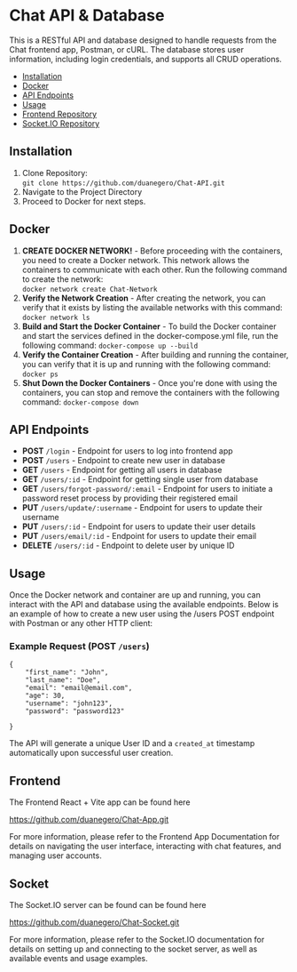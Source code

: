 # Chat API & Database

This is a RESTful API and database designed to handle requests from the Chat frontend app, Postman, or cURL. The database stores user information, including login credentials, and supports all CRUD operations.

- [Installation](#installation)
- [Docker](#docker)
- [API Endpoints](#api-endpoints)
- [Usage](#usage)
- [Frontend Repository](#frontend)
- [Socket.IO Repository](#socket)

## Installation

1. Clone Repository:<br>
   `git clone https://github.com/duanegero/Chat-API.git`
2. Navigate to the Project Directory
3. Proceed to Docker for next steps.

## Docker

1. **CREATE DOCKER NETWORK!** - Before proceeding with the containers, you need to create a Docker network. This network allows the containers to communicate with each other. Run the following command to create the network:  
   `docker network create Chat-Network`
2. **Verify the Network Creation** - After creating the network, you can verify that it exists by listing the available networks with this command:
   `docker network ls`
3. **Build and Start the Docker Container** - To build the Docker container and start the services defined in the docker-compose.yml file, run the following command:
   `docker-compose up --build`
4. **Verify the Container Creation** - After building and running the container, you can verify that it is up and running with the following command:
   `docker ps`
5. **Shut Down the Docker Containers** - Once you're done with using the containers, you can stop and remove the containers with the following command:
   `docker-compose down`

## API Endpoints

- **POST** `/login` - Endpoint for users to log into frontend app
- **POST** `/users` - Endpoint to create new user in database
- **GET** `/users` - Endpoint for getting all users in database
- **GET** `/users/:id` - Endpoint for getting single user from database
- **GET** `/users/forgot-password/:email` - Endpoint for users to initiate a password reset process by providing their registered email
- **PUT** `/users/update/:username` - Endpoint for users to update their username
- **PUT** `/users/:id` - Endpoint for users to update their user details
- **PUT** `/users/email/:id` - Endpoint for users to update their email
- **DELETE** `/users/:id` - Endpoint to delete user by unique ID

## Usage

Once the Docker network and container are up and running, you can interact with the API and database using the available endpoints. Below is an example of how to create a new user using the /users POST endpoint with Postman or any other HTTP client:

### Example Request (POST `/users`)

```
{
    "first_name": "John",
    "last_name": "Doe",
    "email": "email@email.com",
    "age": 30,
    "username": "john123",
    "password": "password123"

}
```

The API will generate a unique User ID and a `created_at` timestamp automatically upon successful user creation.

## Frontend

The Frontend React + Vite app can be found here

https://github.com/duanegero/Chat-App.git

For more information, please refer to the Frontend App Documentation for details on navigating the user interface, interacting with chat features, and managing user accounts.

## Socket

The Socket.IO server can be found can be found here

https://github.com/duanegero/Chat-Socket.git

For more information, please refer to the Socket.IO documentation for details on setting up and connecting to the socket server, as well as available events and usage examples.
